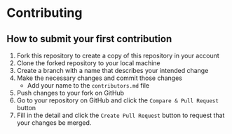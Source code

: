 # Contributing

## How to submit your first contribution

1. Fork this repository to create a copy of this repository in your account
2. Clone the forked repository to your local machine
3. Create a branch with a name that describes your intended change
4. Make the necessary changes and commit those changes
   * Add your name to the `contributors.md` file
5. Push changes to your fork on GitHub
6. Go to your repository on GitHub and click the `Compare & Pull Request` button
7. Fill in the detail and click the `Create Pull Request` button to request that your changes be merged.
